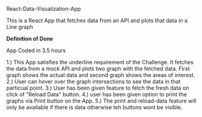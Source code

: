 React-Data-Visualization-App

This is a React App that fetches data from an API and plots that data in a Line graph

**Definition of Done**

App Coded in 3.5 hours

1.) This App satisfies the underline requirement of the Challenge. It fetches the data from a mock API and plots two graph with the fetched data. First graph shows the actual data and second graph shows the areas of interest.
2.) User can hover over the graph intersections to see the data in that particual point.
3.) User has been given feature to fetch the fresh data on click of "Reload Data" button.
4.) user has been given option to print the graphs via Print button on the App.
5.) The print and reload-data feature will only be available if there is data otherwise teh buttons wont be visible.
